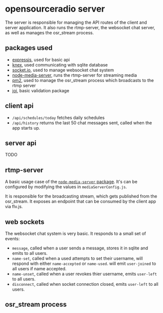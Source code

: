 # opensourceradio server

The server is responsible for managing the API routes of the client and server application. It also runs the rtmp-server, the websocket chat server, as well as manages the osr_stream process.

## packages used

- [expressjs](https://expressjs.com/), used for basic api
- [knex](https://knexjs.org/), used communicating with sqlite database
- [socket.io](https://socket.io/), used to manage websocket chat system
- [node-media-server](https://github.com/illuspas/Node-Media-Server), runs the rtmp-server for streaming media
- [pm2](https://pm2.keymetrics.io/), used to manage the osr_stream process which broadcasts to the rtmp server
- [joi](https://github.com/hapijs/joi), basic validation package

## client api

- `/api/schedules/today` fetches daily schedules
- `/api/history` returns the last 50 chat messages sent, called when the app starts up.

## server api

TODO

## rtmp-server

A basic usage case of the [`node-media-server` package](https://github.com/illuspas/Node-Media-Server). It's can be configured by modifying the values in `mediaServerConfig.js`.

It is responsible for the broadcasting stream, which gets published from the osr_stream. It exposes an endpoint that can be consumed by the client app via flv.js.

## web sockets

The websocket chat system is very basic. It responds to a small set of events:

- `message`, called when a user sends a message, stores it in sqlite and emits to all users. 
- `name-set`, called when a used attempts to set their username, will respond with either `name-accepted` or `name-used`. will emit `user-joined` to all users if name accepted.
- `name-unset`, called when a user revokes thier username, emits `user-left` to all users.
- `disconnect`, called when socket connection closed, emits `user-left` to all users.

## osr_stream process

